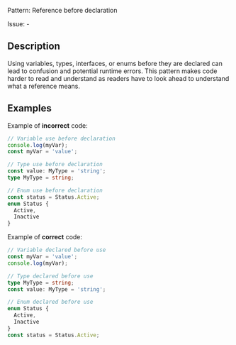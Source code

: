 Pattern: Reference before declaration

Issue: -

## Description

Using variables, types, interfaces, or enums before they are declared can lead to confusion and potential runtime errors. This pattern makes code harder to read and understand as readers have to look ahead to understand what a reference means.

## Examples

Example of **incorrect** code:
```ts
// Variable use before declaration
console.log(myVar);
const myVar = 'value';

// Type use before declaration
const value: MyType = 'string';
type MyType = string;

// Enum use before declaration
const status = Status.Active;
enum Status {
  Active,
  Inactive
}
```

Example of **correct** code:
```ts
// Variable declared before use
const myVar = 'value';
console.log(myVar);

// Type declared before use
type MyType = string;
const value: MyType = 'string';

// Enum declared before use
enum Status {
  Active,
  Inactive
}
const status = Status.Active;
```